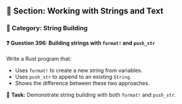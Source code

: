 ## 📘 Section: Working with Strings and Text
### 🔹 Category: String Building
#### ❓ Question 396: Building strings with `format!` and `push_str`

Write a Rust program that:

- Uses `format!` to create a new string from variables.
- Uses `push_str` to append to an existing `String`.
- Shows the difference between these two approaches.

🔧 **Task:** Demonstrate string building with both `format!` and `push_str`.
